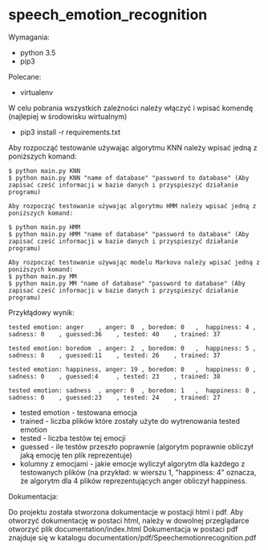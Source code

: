 # speech_emotion_recognition

Wymagania:
* python 3.5
* pip3

Polecane:
* virtualenv

W celu pobrania wszystkich zależności należy włączyć i wpisać komendę (najlepiej w środowisku wirtualnym)
* pip3 install -r requirements.txt

Aby rozpocząć testowanie używając algorytmu KNN należy wpisać jedną z poniższych komand:
```
$ python main.py KNN
$ python main.py KNN "name of database" "password to database" (Aby zapisać cześć informacji w bazie danych i przyspieszyć działanie programu)

Aby rozpocząć testowanie używając algorytmu HMM należy wpisać jedną z poniższych komand:

$ python main.py HMM
$ python main.py HMM "name of database" "password to database" (Aby zapisać cześć informacji w bazie danych i przyspieszyć działanie programu)

Aby rozpocząć testowanie używając modelu Markova należy wpisać jedną z poniższych komand:
$ python main.py MM
$ python main.py MM "name of database" "password to database" (Aby zapisać cześć informacji w bazie danych i przyspieszyć działanie programu)

```

Przykłądowy wynik:
```
tested emotion: anger	 , anger: 0	 , boredom: 0	,  happiness: 4	, sadness: 0	, guessed:36	, tested: 40	, trained: 37

tested emotion: boredom	 , anger: 2	 , boredom: 0	,  happiness: 5	, sadness: 8	, guessed:11	, tested: 26	, trained: 37

tested emotion: happiness, anger: 19 , boredom: 0	,  happiness: 0	, sadness: 0	, guessed:4	    , tested: 23	, trained: 38

tested emotion: sadness	 , anger: 0	 , boredom: 1	,  happiness: 0	, sadness: 0	, guessed:23	, tested: 24	, trained: 27
```

* tested emotion - testowana emocja
* trained - liczba plików które zostały użyte do wytrenowania tested emotion
* tested - liczba testów tej emocji
* guessed - ile testów przeszło poprawnie (algorytm poprawnie obliczył jaką emocję ten plik reprezentuje)
* kolumny z emocjami - jakie emocje wyliczył algorytm dla każdego z testowanych plików (na przykład:
w wierszu 1, "happiness: 4" oznacza, że algorytm dla 4 plików reprezentujących anger obliczył happiness.

Dokumentacja:

Do projektu została stworzona dokumentacje w postacji html i pdf.
Aby otworzyć dokumentację w postaci html, należy w dowolnej przeglądarce otworzyć plik documentation/index.html
Dokumentacja w postaci pdf znajduje się w katalogu documentation/pdf/Speechemotionrecognition.pdf
